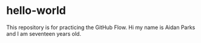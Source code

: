 # hello-world
This repository is for practicing the GitHub Flow.
Hi my name is Aidan Parks and I am seventeen years old.
